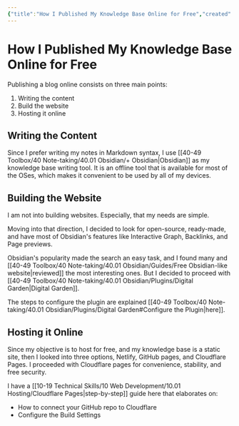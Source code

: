 ```yaml
---
{"title":"How I Published My Knowledge Base Online for Free","created":"2023-05-13T00:00","modified":"2023-09-10T00:19","dg-publish":true,"dg-path":"Obsidian/Guides/Publish Obsidian Vault for Free.md","permalink":"/obsidian/guides/publish-obsidian-vault-for-free/","dgPassFrontmatter":true,"updated":"2023-09-10T00:19"}
---
```




# How I Published My Knowledge Base Online for Free

Publishing a blog online consists on three main points:
1. Writing the content
2. Build the website
3. Hosting it online

## Writing the Content

Since I prefer writing my notes in Markdown syntax, I use [[40-49 Toolbox/40 Note-taking/40.01 Obsidian/+ Obsidian\|Obsidian]] as my knowledge base writing tool. It is an offline tool that is available for most of the OSes, which makes it convenient to be used by all of my devices.

## Building the Website

I am not into building websites. Especially, that my needs are simple.

Moving into that direction, I decided to look for open-source, ready-made, and have most of Obsidian's features like Interactive Graph, Backlinks, and Page previews.

Obsidian's popularity made the search an easy task, and I found many and [[40-49 Toolbox/40 Note-taking/40.01 Obsidian/Guides/Free Obsidian-like website\|reviewed]] the most interesting ones. But I decided to proceed with [[40-49 Toolbox/40 Note-taking/40.01 Obsidian/Plugins/Digital Garden\|Digital Garden]].

The steps to configure the plugin are explained [[40-49 Toolbox/40 Note-taking/40.01 Obsidian/Plugins/Digital Garden#Configure the Plugin\|here]].

## Hosting it Online

Since my objective is to host for free, and my knowledge base is a static site, then I looked into three options, Netlify, GitHub pages, and Cloudflare Pages. I proceeded with Cloudflare pages for convenience, stability, and free security.

I have a [[10-19 Technical Skills/10 Web Development/10.01 Hosting/Cloudflare Pages\|step-by-step]] guide here that elaborates on:
- How to connect your GitHub repo to Cloudflare
- Configure the Build Settings
